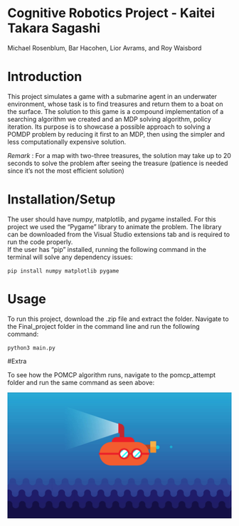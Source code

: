# Cognitive Robotics Project - Kaitei Takara Sagashi
Michael Rosenblum, Bar Hacohen, Lior Avrams, and Roy Waisbord

# Introduction 

This project simulates a game with a submarine agent in an underwater environment, whose task is to find treasures and return them to a boat on the surface. The solution to this game is a compound implementation of a searching algorithm we created and an MDP solving algorithm, policy iteration. Its purpose is to showcase a possible approach to solving a POMDP problem by reducing it first to an MDP, then using the simpler and less computationally expensive solution. 

*Remark* : For a map with two-three treasures, the solution may take up to 20 seconds to solve the problem after seeing the treasure (patience is needed since it’s not the most efficient solution) 

# Installation/Setup 

The user should have numpy, matplotlib, and pygame installed. 
For this project we used the “Pygame” library to animate the problem. The library can be downloaded from the Visual Studio extensions tab and is required to run the code properly.  
If the user has “pip” installed, running the following command in the terminal will solve any dependency issues: 
```
pip install numpy matplotlib pygame 
```
# Usage 

To run this project, download the .zip file and extract the folder. Navigate to the Final_project folder in the command line and run the following command: 
```
python3 main.py
```
#Extra

To see how the POMCP algorithm runs, navigate to the pomcp_attempt folder and run the same command as seen above:

<div align="center">
  <img src="sub_photo.jpg" />
</div>
